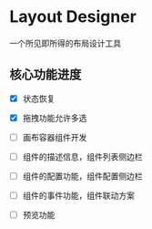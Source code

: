 # Layout Designer

一个所见即所得的布局设计工具

## 核心功能进度
- [x] 状态恢复
- [x] 拖拽功能允许多选
- [ ] 画布容器组件开发
- [ ] 组件的描述信息，组件列表侧边栏
- [ ] 组件的配置功能，组件配置侧边栏
- [ ] 组件的事件功能，组件联动方案
- [ ] 预览功能

